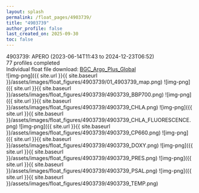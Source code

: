 ```yaml
---
layout: splash
permalink: /float_pages/4903739/
title: "4903739"
author_profile: false
last_created_on: 2025-09-30
toc: false
---
```

 
4903739: APERO (2023-06-14T11:43 to 2024-12-23T06:52)\
77 profiles completed\
Individual float file download: [BGC_Argo_Plus_Global](https://ftp.soest.hawaii.edu/bgc_argo_plus/Individual_Floats/outliers_removed/4903739_Sprof_processed.nc)\
![img-png]({{ site.url }}{{ site.baseurl }}/assets/images/float_figures/4903739/01_4903739_map.png)
![img-png]({{ site.url }}{{ site.baseurl }}/assets/images/float_figures/4903739/4903739_BBP700.png)
![img-png]({{ site.url }}{{ site.baseurl }}/assets/images/float_figures/4903739/4903739_CHLA.png)
![img-png]({{ site.url }}{{ site.baseurl }}/assets/images/float_figures/4903739/4903739_CHLA_FLUORESCENCE.png)
![img-png]({{ site.url }}{{ site.baseurl }}/assets/images/float_figures/4903739/4903739_CP660.png)
![img-png]({{ site.url }}{{ site.baseurl }}/assets/images/float_figures/4903739/4903739_DOXY.png)
![img-png]({{ site.url }}{{ site.baseurl }}/assets/images/float_figures/4903739/4903739_PRES.png)
![img-png]({{ site.url }}{{ site.baseurl }}/assets/images/float_figures/4903739/4903739_PSAL.png)
![img-png]({{ site.url }}{{ site.baseurl }}/assets/images/float_figures/4903739/4903739_TEMP.png)
